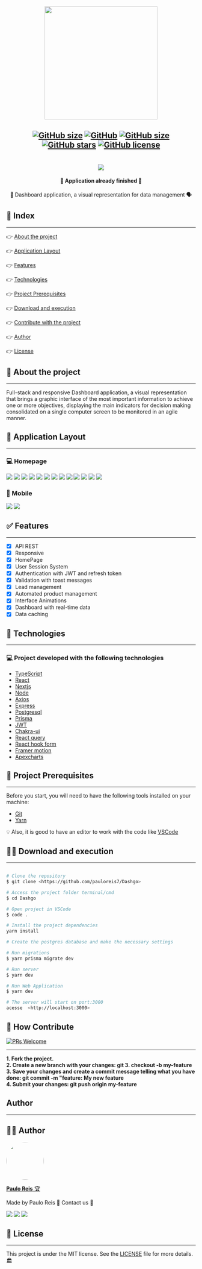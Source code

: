 <h1 align="center">
    <img src=".github/logo.svg" width="300px" />
</h1>

<h2 align="center">

[![GitHub size](https://img.shields.io/github/repo-size/pauloreis7/Dashgo?color=purple)](https://github.com/pauloreis7/Dashgo/issues)
[![GitHub](https://img.shields.io/badge/types-TypeScript-%23007acc)](https://github.com/pauloreis7/Dashgo)
[![GitHub size](https://img.shields.io/github/last-commit/pauloreis7/Dashgo?color=%23964b00)](https://github.com/pauloreis7/Dashgo/commits)
[![GitHub stars](https://img.shields.io/github/stars/pauloreis7/Dashgo?color=%23f9d71c&style=flat)](https://github.com/pauloreis7/Dashgo/stargazers)
[![GitHub license](https://img.shields.io/github/license/pauloreis7/Foodfy)](https://github.com/pauloreis7/Dashgo/blob/master/LICENSE)
	
</h2>

<h1 align="center">
    <img src=".github/cover.svg" />
</h1>

<h4 align="center">🏁 Application already finished 🏁</h4>

<p align="center">💬 Dashboard application, a visual representation for data management 🗣</p>

## 🔗 Index
---
 <p>👉 <a href="#about">About the project</a> </p>
 <p>👉 <a href="#layout">Application Layout</a> </p>
 <p>👉 <a href="#func">Features</a> </p>
 <p>👉 <a href="#techs">Technologies</a> </p>
 <p>👉 <a href="#requests">Project Prerequisites</a> </p>
 <p>👉 <a href="#work">Download and execution</a> </p>
 <p>👉 <a href="#contribute">Contribute with the project</a> </p>
 <p>👉 <a href="#author">Author</a> </p>
 <p>👉 <a href="#license">License</a> </p>

<a id="about"></a>
## 🔎 About the project
---
<p>Full-stack and responsive Dashboard application, a visual representation that brings a graphic interface of the most important information to achieve one or more objectives, displaying the main indicators for decision making consolidated on a single computer screen to be monitored in an agile manner.</p>

<a id="layout"></a>
## 🎨 Application Layout
---
<p align="center">

### 💻 Homepage 
<img src=".github/desktop/homepage/introBanner.jpeg"/>
<img src=".github/desktop/homepage/infoCoins.jpeg"/>
<img src=".github/desktop/homepage/dashDetails.jpeg"/>
<img src=".github/desktop/homepage/homeFooter.jpeg"/>

<img src=".github/desktop/login.png"/>
<img src=".github/desktop/signup.png"/>
<img src=".github/desktop/dash.png"/>
<img src=".github/desktop/update_profile.png"/>
<img src=".github/desktop/leads.png"/>
<img src=".github/desktop/create_lead.png"/>
<img src=".github/desktop/update_leads.png"/>
<img src=".github/desktop/products_automations.png"/>
<img src=".github/desktop/create_products_automations.png"/>

### 📱 Mobile

<img src=".github/mobile/mobile_dash.png"/>
<img src=".github/mobile/mobile_leads.png"/>
</p>

<a id="func"></a>
## ✅ Features
---
- [x] API REST
- [x] Responsive
- [x] HomePage
- [x] User Session System
- [x] Authentication with JWT and refresh token
- [x] Validation with toast messages
- [x] Lead management
- [x] Automated product management
- [x] Interface Animations
- [x] Dashboard with real-time data
- [x] Data caching

<a id="techs"></a>
## 🧪 Technologies
---
### 💻 Project developed with the following technologies

- [TypeScript](https://www.typescriptlang.org/)
- [React](https://reactjs.org/)
- [Nextjs](https://nextjs.org/)
- [Node](https://nodejs.org/)
- [Axios](https://axios-http.com/)
- [Express](http://expressjs.com/)
- [Postgresql](https://www.postgresql.org/)
- [Prisma](https://www.prisma.io/)
- [JWT](https://jwt.io/)
- [Chakra-ui](https://chakra-ui.com/)
- [React query](https://react-query.tanstack.com/)
- [React hook form](https://react-hook-form.com/)
- [Framer motion](https://www.framer.com/motion/)
- [Apexcharts](https://apexcharts.com/)

<a id="requests"></a>
## 🚨 Project Prerequisites
---
 Before you start, you will need to have the following tools installed on your machine:

* [Git](https://git-scm.com)
* [Yarn](https://yarnpkg.com/)

💡 Also, it is good to have an editor to work with the code like [VSCode](https://code.visualstudio.com/)

<a id="work"></a>
## 🏄‍♂️ Download and execution
---

````bash

# Clone the repository
$ git clone <https://github.com/pauloreis7/Dashgo>

# Access the project folder terminal/cmd
$ cd Dashgo

# Open project in VSCode
$ code .

# Install the project dependencies
yarn install

# Create the postgres database and make the necessary settings

# Run migrations
$ yarn prisma migrate dev

# Run server
$ yarn dev

# Run Web Application
$ yarn dev

# The server will start on port:3000
acesse  <http://localhost:3000>

````

<a id="contribute"></a>
## 🎉 How Contribute

[![PRs Welcome](https://img.shields.io/badge/PRs-welcome-brightgreen.svg?style=flat-square)](https://github.com/pauloreis7/Dashgo/pulls)

---

<b>1. Fork the project.</b> <br />
<b>2. Create a new branch with your changes: git 3. checkout -b my-feature</b> <br />
<b>3. Save your changes and create a commit message telling what you have done: git commit -m "feature: My new feature</b> <br />
<b>4. Submit your changes: git push origin my-feature</b>


<a id="author"></a>
## Author
---

## 👨‍💻 Author

<a href="https://github.com/pauloreis7">

<img style="border-radius: 50%;" src="https://avatars1.githubusercontent.com/u/63323224?s=400&v=4" width="100px;" alt=""/>

<b>Paulo Reis</b> 🏆 

</a>

<p>Made by Paulo Reis 🤴 Contact us 👋</p>

<a href = "mailto:paulosilvadosreis2057@gmail.com"><img src="https://img.shields.io/badge/Gmail-D14836?style=for-the-badge&logo=gmail&logoColor=white" target="_blank"></a>
<a href="https://www.linkedin.com/in/paulo-reis7/" target="_blank"><img src="https://img.shields.io/badge/-LinkedIn-%230077B5?style=for-the-badge&logo=linkedin&logoColor=white" target="_blank"></a>
<a href="https://www.instagram.com/pauloreis.7" target="_blank"><img src="https://img.shields.io/badge/-Instagram-%23E4405F?style=for-the-badge&logo=instagram&logoColor=white" target="_blank"></a>

<a id="license"></a>
## 📝 License
---
This project is under the MIT license. See the [LICENSE](LICENSE) file for more details.🏛️
